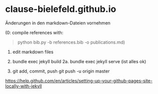 # clause-bielefeld.github.io

Änderungen in den markdown-Dateien vornehmen


(0: compile references with:
> python bib.py -b references.bib -o publications.md)

1. edit markdown files 

2. bundle exec jekyll build
2a. bundle exec jekyll serve (ist alles ok)

3. git add, commit, push
git push -u origin master

https://help.github.com/en/articles/setting-up-your-github-pages-site-locally-with-jekyll
